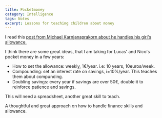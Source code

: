 ```yaml
---
title: Pocketmoney
category: Intelligence
tags: Notes
excerpt: Lessons for teaching children about money
---
```


I read this <a href="https://mikekarnj.com/posts/compounding-for-kids">post from Michael Karnjanaprakorn about he handles his girl's allowance.</a>

I think there are some great ideas, that I am taking for Lucas' and Nico's pocket money in a few years:

- How to set the allowance: weekly, 1€/year. i.e: 10 years, 10euros/week.
- Compounding: set an interest rate on savings, i=10%/year. This teaches them about compunding.
- Doubling savings: every year if savings are over 50€, double it to reinforce patience and savings.

This will need a spreadsheet, another great skill to teach.

A thoughtful and great approach on how to handle finance skills and allowance.